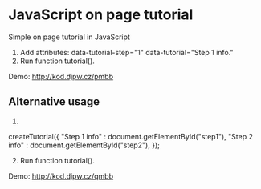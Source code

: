 JavaScript on page tutorial
========

Simple on page tutorial in JavaScript

1. Add attributes: data-tutorial-step="1" data-tutorial="Step 1 info."
2. Run function tutorial().

Demo: http://kod.djpw.cz/pmbb

Alternative usage
--------------
1.
createTutorial({
    "Step 1 info" : document.getElementById("step1"),
    "Step 2 info" : document.getElementById("step2"),
  });

2. Run function tutorial().

Demo: http://kod.djpw.cz/qmbb